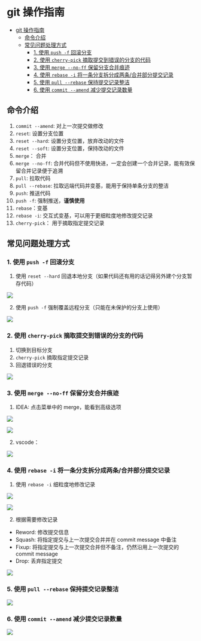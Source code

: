 # git 操作指南

- [git 操作指南](#git-操作指南)
  - [命令介绍](#命令介绍)
  - [常见问题处理方式](#常见问题处理方式)
    - [1. 使用 `push -f` 回滚分支](#1-使用-push--f-回滚分支)
    - [2. 使用 `cherry-pick` 摘取提交到错误的分支的代码](#2-使用-cherry-pick-摘取提交到错误的分支的代码)
    - [3. 使用 `merge --no-ff` 保留分支合并痕迹](#3-使用-merge---no-ff-保留分支合并痕迹)
    - [4. 使用 `rebase -i` 将一条分支拆分成两条/合并部分提交记录](#4-使用-rebase--i-将一条分支拆分成两条合并部分提交记录)
    - [5. 使用 `pull --rebase` 保持提交记录整洁](#5-使用-pull---rebase-保持提交记录整洁)
    - [6. 使用 `commit --amend` 减少提交记录数量](#6-使用-commit---amend-减少提交记录数量)

## 命令介绍

1. `commit --amend`: 对上一次提交做修改
2. `reset`: 设置分支位置
3. `reset --hard`: 设置分支位置，放弃改动的文件
4. `reset --soft`: 设置分支位置，保持改动的文件
5. `merge`： 合并
6. `merge --no-ff`: 合并代码但不使用快进，一定会创建一个合并记录，能有效保留合并记录便于追溯
7. `pull`: 拉取代码
8. `pull --rebase`: 拉取远端代码并变基，能用于保持单条分支的整洁
9.  `push`: 推送代码
10. `push -f`: 强制推送，**谨慎使用**
11. `rebase`：变基
12. `rebase -i`: 交互式变基，可以用于更细粒度地修改提交记录
13. `cherry-pick`： 用于摘取指定提交记录

## 常见问题处理方式

### 1. 使用 `push -f` 回滚分支

1. 使用 `reset --hard` 回退本地分支（如果代码还有用的话记得另外建个分支暂存代码）

![](2022-01-10-11-10-19.png)

2. 使用 `push -f` 强制覆盖远程分支（只能在未保护的分支上使用）

![](2022-01-10-11-09-33.png)

### 2. 使用 `cherry-pick` 摘取提交到错误的分支的代码

1. 切换到目标分支
2. `cherry-pick` 摘取指定提交记录
3. 回退错误的分支

![](2022-01-10-11-08-54.png)

### 3. 使用 `merge --no-ff` 保留分支合并痕迹

1. IDEA: 点击菜单中的 merge，能看到高级选项

![](2022-01-06-12-02-55.png)

![](2022-01-07-16-52-32.png)

2. vscode：

![](2022-01-06-12-01-06.png)

### 4. 使用 `rebase -i` 将一条分支拆分成两条/合并部分提交记录

1. 使用 `rebase -i` 细粒度地修改记录

![](2022-01-10-09-49-20.png)

![](2022-01-10-09-49-48.png)

2. 根据需要修改记录

- Reword: 修改提交信息
- Squash: 将指定提交与上一次提交合并并在 commit message 中备注
- Fixup: 将指定提交与上一次提交合并但不备注，仍然沿用上一次提交的 commit message
- Drop: 丢弃指定提交

![](2022-01-10-09-51-29.png)

### 5. 使用 `pull --rebase` 保持提交记录整洁

![](2022-01-10-09-56-28.png)

### 6. 使用 `commit --amend` 减少提交记录数量

![](2022-01-10-11-01-31.png)